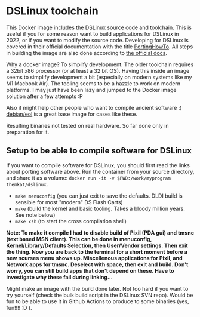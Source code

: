 # DSLinux toolchain
This Docker image includes the DSLinux source code and toolchain. This is useful if you for some reason want to build applications for DSLinux in 2022, or if you want to modify the source code. Developing for DSLinux is covered in their official documentation with the title [PortingHowTo](https://www.dslinux.org/wiki/PortingHowto.html). All steps in building the image are also done according to [the official docs](https://www.dslinux.org/wiki/CompilingDSLinux.html). 


Why a docker image? To simplify development. The older toolchain requires a 32bit x86 processor (or at least a 32 bit OS). Having this inside an image seems to simplify development a bit (especially on modern systems like my M1 Macbook Air). The tooling seems to be a hazzle to work on modern platforms. I may just have been lazy and jumped to the Docker image solution after a few attempts :P 


Also it might help other people who want to compile ancient software :) [debian/eol](https://hub.docker.com/r/debian/eol) is a great base image for cases like these.


Resulting binaries not tested on real hardware. So far done only in preparation for it. 


## Setup to be able to compile software for DSLinux
If you want to compile software for DSLinux, you should first read the links about porting software above. Run the container from your source directory, and share it as a volume: `docker run -it -v $PWD:/work/myprogram themkat/dslinux`.


- `make menuconfig` (you can just exit to save the defaults. DLDI build is sensible for most "modern" DS Flash Carts)
- `make` (build the kernel and basic tooling. Takes a bloody million years. See note below)
- `make xsh` (to start the cross compilation shell)


**Note: To make it compile I had to disable build of Pixil (PDA gui) and tmsnc (text based MSN client). This can be done in menuconfig, Kernel/Library/Defaults Selection, then User/Vendor settings. Then exit the thing. Now you are back to the terminal for a short moment before a new ncurses menu shows up. Miscellenous applications for Pixil, and Network apps for tmsnc. Deselect with space, then exit and build. Don't worry, you can still build apps that don't depend on these. Have to investigate why these fail during linking...**


Might make an image with the build done later. Not too hard if you want to try yourself (check the bulk build script in the DSLinux SVN repo). Would be fun to be able to use it in Github Actions to produce to some binaries (yes, fun!!!! :D ). 
